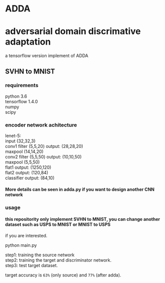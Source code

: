 # ADDA
# adversarial domain discrimative adaptation

a tensorflow version implement of ADDA

## SVHN to MNIST
### requirements
python 3.6</br>
tensorflow 1.4.0</br>
numpy</br>
scipy</br>

### encoder network achitecture
lenet-5:</br>
input (32,32,3)</br>
conv1 filter (5,5,20)  output: (28,28,20)</br>
maxpool (14,14,20)</br>
conv2 filter (5,5,50)  output: (10,10,50)</br>
maxpool (5,5,50)</br>
flat1  output: (1250,120)</br>
flat2 output: (120,84)</br>
classifier output: (84,10)</br>

#### More details can be seen in adda.py if you want to design another CNN network</br>

### usage
#### this repositority only implement SVHN to MNIST, you can change another dataset such as USPS to MNIST or MNIST to USPS
if you are interested.</br>

python main.py</br>

step1: training the source network</br>
step2: training the target and discriminator network.</br>
step3: test target dataset.</br>

target accuracy is `63%` (only source) and `77%` (after adda).